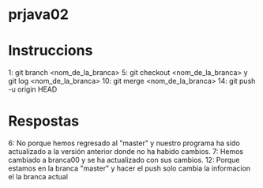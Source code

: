 # prjava02
# Instruccions
1: git branch <nom_de_la_branca>
5: git checkout <nom_de_la_branca> y git log <nom_de_la_branca>
10: git merge <nom_de_la_branca>
14: git push -u origin HEAD

# Respostas
6: No porque hemos regresado al "master" y nuestro programa ha sido actualizado a la versión anterior donde no ha habido cambios.
7: Hemos cambiado a branca00 y se ha actualizado con sus cambios.
12: Porque estamos en la branca "master" y hacer el push solo cambia la informacion el la branca actual
